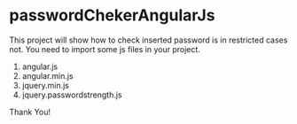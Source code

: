 # passwordChekerAngularJs
This project will show how to check inserted password is in restricted cases not. 
You need to import some js files in your project.
1. angular.js
2. angular.min.js
3. jquery.min.js
4. jquery.passwordstrength.js

Thank You!
